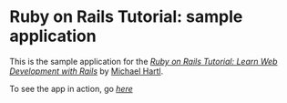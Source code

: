 # Ruby on Rails Tutorial: sample application

This is the sample application for the
[*Ruby on Rails Tutorial:
Learn Web Development with Rails*](http://www.railstutorial.org/)
by [Michael Hartl](http://www.michaelhartl.com/).

To see the app in action, go [*here*](https://cryptic-retreat-46152.herokuapp.com/)
